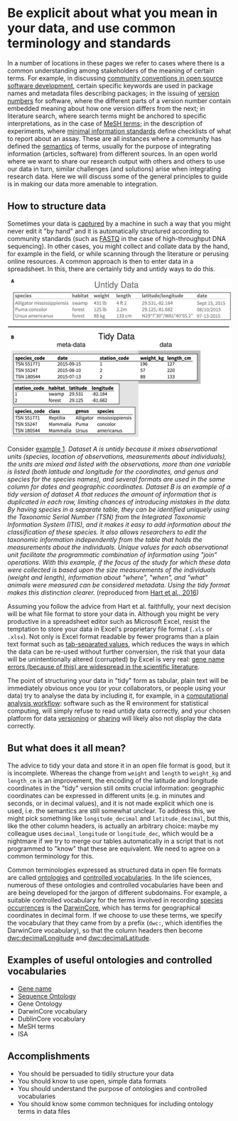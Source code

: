 Be explicit about what you mean in your data, and use common terminology and standards
======================================================================================
In a number of locations in these pages we refer to cases where there is a common understanding
among stakeholders of the meaning of certain terms. For example, in discussing 
[community conventions in open source software development](../SCIENTIFIC_SOFTWARE#community-conventions),
certain specific keywords are used in package names and metadata files describing packages; in the issuing 
of [version numbers](../VERSIONING#version-numbers) for software, where the different parts of a version 
number contain embedded meaning about how one version differs from the next; in literature search, where 
search terms might be anchored to specific interpretations, as in the case of 
[MeSH terms](../LITERATURE_STUDY#medical-subject-headings-mesh); in the description of experiments, where 
[minimal information standards](../DATA_CAPTURE#minimal-information-standards) define checklists of what 
to report about an assay. These are all instances where a community has defined the
[semantics](https://en.wikipedia.org/wiki/Semantics) of terms, usually for the purpose of integrating 
information (articles, software) from different sources. In an open world where we want to share our 
research output with others and others to use our data in turn, similar challenges (and solutions) arise 
when integrating research data. Here we will discuss some of the general principles to guide is in making
our data more amenable to integration.

How to structure data
---------------------
Sometimes your data is [captured](../DATA_CAPTURE) by a machine in such a way that you might never edit
it "by hand" and it is automatically structured according to community standards (such as 
[FASTQ](https://dx.doi.org/10.1093/nar/gkp1137) in the case of high-throughput DNA sequencing). In other
cases, you might collect and collate data by the hand, for example in the field, or while scanning
through the literature or perusing online resources. A common approach is then to enter data in a 
spreadsheet. In this, there are certainly tidy and untidy ways to do this.

<a name="s1"></a>
![Example 1, untidy versus tidy data](journal.pcbi.1005097.g001.PNG)

Consider [example 1](#s1). _Dataset A is untidy because it mixes observational units (species, location of 
observations, measurements about individuals), the units are mixed and listed with the observations, more 
than one variable is listed (both latitude and longitude for the coordinates, and genus and species for the 
species names), and several formats are used in the same column for dates and geographic coordinates. 
Dataset B is an example of a tidy version of dataset A that reduces the amount of information that is 
duplicated in each row, limiting chances of introducing mistakes in the data. By having species in a 
separate table, they can be identified uniquely using the Taxonomic Serial Number (TSN) from the Integrated 
Taxonomic Information System (ITIS), and it makes it easy to add information about the classification of 
these species. It also allows researchers to edit the taxonomic information independently from the table 
that holds the measurements about the individuals. Unique values for each observational unit facilitate 
the programmatic combination of information using "join" operations. With this example, if the focus of the 
study for which these data were collected is based upon the size measurements of the individuals (weight 
and length), information about "where", "when", and "what" animals were measured can be considered metadata. 
Using the tidy format makes this distinction clearer._ (reproduced from 
[Hart et al., 2016](https://doi.org/10.1371/journal.pcbi.1005097))

Assuming you follow the advice from Hart et al. faithfully, your next decision will be what file format to store 
your data in. Although you might be very productive in a spreadsheet editor such as Microsoft Excel, resist the
temptation to store your data in Excel's proprietary file format (`.xls` or `.xlsx`). Not only is Excel 
format readable by fewer programs than a plain text format such as 
[tab-separated values](https://en.wikipedia.org/wiki/Tab-separated_values), which reduces the ways in which
the data can be re-used without further conversion, the risk that your data will be unintentionally altered 
(corrupted) by Excel is very real:
[gene name errors (because of this) are widespread in the scientific literature](http://doi.org/10.1186/s13059-016-1044-7).

The point of structuring your data in "tidy" form as tabular, plain text will be immediately obvious once you 
(or your collaborators, or people using your data) try to analyse the data by including it, for example, in a 
[computational analysis workflow](../WORKFLOWS): software such as the R environment for statistical computing,
will simply refuse to read untidy data correctly, and your chosen platform for data [versioning](../VERSIONING) 
or [sharing](../DATA_SHARING) will likely also not display the data correctly.

But what does it all mean?
--------------------------
The advice to tidy your data and store it in an open file format is good, but it is incomplete. Whereas the change 
from `weight` and `length` to `weight_kg` and `length_cm` is an improvement, the encoding of the latitude and 
longitude coordinates in the "tidy" version still omits crucial information: geographic coordinates can be expressed 
in different units (e.g. in minutes and seconds, or in decimal values), and it is not made explicit which one is 
used, i.e. the semantics are still somewhat unclear. To address this, we might pick something like
`longitude_decimal` and `latitude_decimal`, but this, like the other column headers, is actually an 
arbitrary choice: maybe my colleague uses `decimal_longitude` or `longitude_dec`, which would 
be a nightmare if we try to merge our tables automatically in a script that is not programmed to "know"
that these are equivalent. We need to agree on a common terminology for this.

Common terminologies expressed as structured data in open file formats are called 
[ontologies](https://en.wikipedia.org/wiki/Ontology_(information_science)) and
[controlled vocabularies](https://en.wikipedia.org/wiki/Controlled_vocabulary). In the life sciences,
numerous of these ontologies and controlled vocabularies have been and are being developed for the jargon
of different subdomains. For example, a suitable controlled vocabulary for the terms involved in recording
[species occurrences](http://www.gbif.org/occurrence) is the [DarwinCore](http://rs.tdwg.org/dwc), which 
has terms for geographical coordinates in decimal form. If we choose to use these terms, we specify the 
vocabulary that they came from by a prefix (`dwc:`, which identifies the DarwinCore vocabulary), so that 
the column headers then become [dwc:decimalLongitude](https://terms.tdwg.org/wiki/dwc:decimalLongitude) and 
[dwc:decimalLatitude](https://terms.tdwg.org/wiki/dwc:decimalLatitude).

Examples of useful ontologies and controlled vocabularies
---------------------------------------------------------
- [Gene name](http://www.genenames.org/cgi-bin/gene_symbol_report?hgnc_id=7419)
- [Sequence Ontology](http://www.sequenceontology.org/)
- Gene Ontology
- DarwinCore vocabulary
- DublinCore vocabulary
- MeSH terms
- ISA

Accomplishments
---------------
- You should be persuaded to tidily structure your data
- You should know to use open, simple data formats
- You should understand the purpose of ontologies and controlled vocabularies
- You should know some common techniques for including ontology terms in data files


